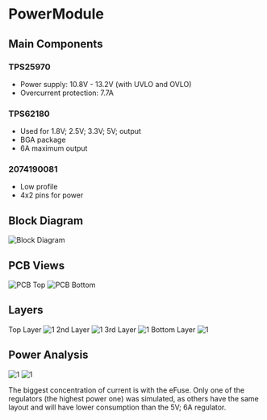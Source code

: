 # PowerModule
## Main Components
### **TPS25970**
- Power supply: 10.8V - 13.2V (with UVLO and OVLO)
- Overcurrent protection: 7.7A

### **TPS62180**
- Used for 1.8V; 2.5V; 3.3V; 5V; output
- BGA package
- 6A maximum output

### **2074190081**
- Low profile 
- 4x2 pins for power

## Block Diagram
![Block Diagram](Docs/blockdiagram.drawio.png)

## PCB Views
![PCB Top](Docs/PowerModuleTop.png)
![PCB Bottom](Docs/PowerModuleBottom.png)

## Layers
Top Layer
![1](Docs/Layers/1.PNG)
2nd Layer
![1](Docs/Layers/2.PNG)
3rd Layer
![1](Docs/Layers/3.PNG)
Bottom Layer
![1](Docs/Layers/4.PNG)

## Power Analysis
![1](PowerModule/PDNAnalyzer_Output/PowerModule/Simulation/HTMLReport/ImagesCache/006.png)
![1](PowerModule/PDNAnalyzer_Output/PowerModule/Simulation/HTMLReport/ImagesCache/007.png)

The biggest concentration of current is with the eFuse. 
Only one of the regulators (the highest power one) was simulated, as others have the same layout and will have lower consumption than the 5V; 6A regulator. 